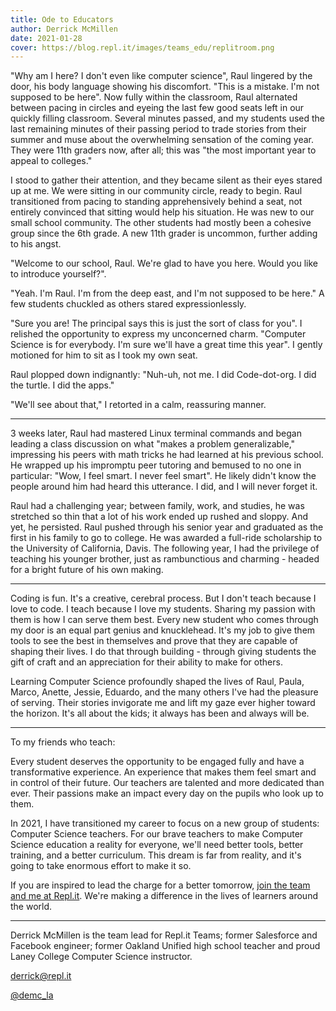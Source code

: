 ```yaml
---
title: Ode to Educators
author: Derrick McMillen
date: 2021-01-28
cover: https://blog.repl.it/images/teams_edu/replitroom.png
---
```


"Why am I here? I don't even like computer science", Raul lingered by the door, his body language showing his discomfort. "This is a mistake. I'm not supposed to be here". Now fully within the classroom, Raul alternated between pacing in circles and eyeing the last few good seats left in our quickly filling classroom. Several minutes passed, and my students used the last remaining minutes of their passing period to trade stories from their summer and muse about the overwhelming sensation of the coming year. They were 11th graders now, after all; this was "the most important year to appeal to colleges." 

I stood to gather their attention, and they became silent as their eyes stared up at me. We were sitting in our community circle, ready to begin. Raul transitioned from pacing to standing apprehensively behind a seat, not entirely convinced that sitting would help his situation. He was new to our small school community. The other students had mostly been a cohesive group since the 6th grade. A new 11th grader is uncommon, further adding to his angst. 

"Welcome to our school, Raul. We're glad to have you here. Would you like to introduce yourself?".

"Yeah. I'm Raul. I'm from the deep east, and I'm not supposed to be here." A few students chuckled as others stared expressionlessly. 

"Sure you are! The principal says this is just the sort of class for you". I relished the opportunity to express my unconcerned charm. "Computer Science is for everybody. I'm sure we'll have a great time this year". I gently motioned for him to sit as I took my own seat. 

Raul plopped down indignantly: "Nuh-uh, not me. I did Code-dot-org. I did the turtle. I did the apps." 

"We'll see about that," I retorted in a calm, reassuring manner.


***

3 weeks later, Raul had mastered Linux terminal commands and began leading a class discussion on what "makes a problem generalizable," impressing his peers with math tricks he had learned at his previous school. He wrapped up his impromptu peer tutoring and bemused to no one in particular: "Wow, I feel smart. I never feel smart". He likely didn't know the people around him had heard this utterance. I did, and I will never forget it. 

Raul had a challenging year; between family, work, and studies, he was stretched so thin that a lot of his work ended up rushed and sloppy. And yet, he persisted. Raul pushed through his senior year and graduated as the first in his family to go to college. He was awarded a full-ride scholarship to the University of California, Davis. The following year, I had the privilege of teaching his younger brother, just as rambunctious and charming - headed for a bright future of his own making. 


***

Coding is fun. It's a creative, cerebral process. But I don't teach because I love to code. I teach because I love my students. Sharing my passion with them is how I can serve them best. Every new student who comes through my door is an equal part genius and knucklehead. It's my job to give them tools to see the best in themselves and prove that they are capable of shaping their lives. I do that through building - through giving students the gift of craft and an appreciation for their ability to make for others.  

Learning Computer Science profoundly shaped the lives of Raul, Paula, Marco, Anette, Jessie, Eduardo, and the many others I've had the pleasure of serving. Their stories invigorate me and lift my gaze ever higher toward the horizon. It's all about the kids; it always has been and always will be. 

***

To my friends who teach:

Every student deserves the opportunity to be engaged fully and have a transformative experience. An experience that makes them feel smart and in control of their future. Our teachers are talented and more dedicated than ever. Their passions make an impact every day on the pupils who look up to them.  

In 2021, I have transitioned my career to focus on a new group of students: Computer Science teachers. For our brave teachers to make Computer Science education a reality for everyone, we'll need better tools, better training, and a better curriculum. This dream is far from reality, and it's going to take enormous effort to make it so. 

If you are inspired to lead the charge for a better tomorrow, <a href="https://repl.it/site/careers" target="_blank">join the team and me at Repl.it</a>. We're making a difference in the lives of learners around the world. 

***

Derrick McMillen is the team lead for Repl.it Teams; former Salesforce and Facebook engineer; former Oakland Unified high school teacher and proud Laney College Computer Science instructor.

<a href="mailto:derrick@repl.it" target="_blank">derrick@repl.it</a>

<a href="https://twitter.com/demc_la" target="_blank">@demc_la</a>


